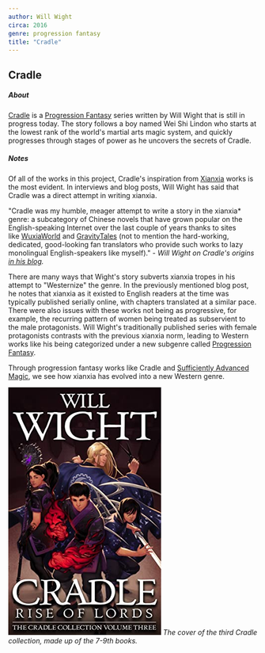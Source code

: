 ```yaml
---
author: Will Wight
circa: 2016
genre: progression fantasy
title: "Cradle"
---
```

## Cradle
##### About
[Cradle](Cradle.md) is a [Progression Fantasy](Progression%20Fantasy.md) series written by Will Wight that is still in progress today. The story follows a boy named Wei Shi Lindon who starts at the lowest rank of the world's martial arts magic system, and quickly progresses through stages of power as he uncovers the secrets of Cradle.

##### Notes
Of all of the works in this project, Cradle's inspiration from [Xianxia](Xianxia.md) works is the most evident. In interviews and blog posts, Will Wight has said that Cradle was a direct attempt in writing xianxia.

"Cradle was my humble, meager attempt to write a story in the xianxia* genre: a subcategory of Chinese novels that have grown popular on the English-speaking Internet over the last couple of years thanks to sites like [WuxiaWorld](http://www.wuxiaworld.com/) and [GravityTales](http://www.gravitytales.com/) (not to mention the hard-working, dedicated, good-looking fan translators who provide such works to lazy monolingual English-speakers like myself)."
\- *Will Wight on Cradle's origins [in his blog](https://www.willwight.com/a-blog-of-dubious-intent/the-ancestors-of-cradle).*

There are many ways that Wight's story subverts xianxia tropes in his attempt to "Westernize" the genre. In the previously mentioned blog post, he notes that xianxia as it existed to English readers at the time was typically published serially online, with chapters translated at a similar pace. There were also issues with these works not being as progressive, for example, the recurring pattern of women being treated as subservient to the male protagonists. Will Wight's traditionally published series with female protagonists contrasts with the previous xianxia norm, leading to Western works like his being categorized under a new subgenre called [Progression Fantasy](Progression%20Fantasy.md).

Through progression fantasy works like Cradle and [Sufficiently Advanced Magic](Sufficiently%20Advanced%20Magic.md), we see how xianxia has evolved into a new Western genre.

![](Assets/Pasted%20image%2020221216152225.png)
*The cover of the third Cradle collection, made up of the 7-9th books.*